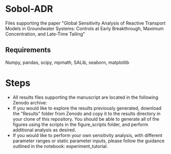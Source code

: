 # Sobol-ADR
Files supporting the paper "Global Sensitivity Analysis of Reactive Transport Models in Groundwater Systems: Controls at Early Breakthrough, Maximum Concentration, and Late-Time Tailing"

## Requirements
Numpy, pandas, scipy, mpmath, SALib, seaborn, matplotlib

# Steps
- All results files supporting the manuscript are located in the following Zenodo archive:
- If you would like to explore the results previously generated, download the "Results" folder from Zenodo and copy it to the results directory in your clone of this repository. You should be able to generate all of the figures using the scripts in the figure_scripts folder, and perform additional analysis as desired.
- If you would like to perform your own sensitivity analysis, with different parameter ranges or static parameter inputs, please follow the guidance outlined in the notebook: experiment_tutorial.
